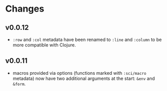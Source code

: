 # Changes

## v0.0.12

- `:row` and `:col` metadata have been renamed to `:line` and `:column` to be
  more compatible with Clojure.

## v0.0.11

- macros provided via options (functions marked with `:sci/macro` metadata) now
  have two additional arguments at the start: `&env` and `&form`.
